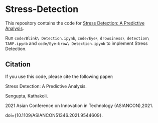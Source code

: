 # Stress-Detection
This repository contains the code for [Stress Detection: A Predictive Analysis](https://ieeexplore.ieee.org/document/9544609).

Run `code/Blink\ Detection.ipynb`, `code/Eye\ drowsiness\ detection\ TARP.ipynb` and `code/Eye-brow\ Detection.ipynb` to implement Stress Detection.

## Citation
If you use this code, please cite the following paper:

Stress Detection: A Predictive Analysis.

Sengupta, Kathakoli.

2021 Asian Conference on Innovation in Technology (ASIANCON),2021.

doi={10.1109/ASIANCON51346.2021.9544609}.

